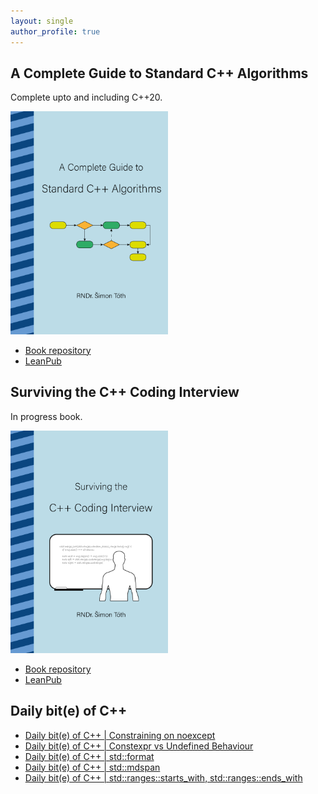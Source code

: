 ```yaml
---
layout: single
author_profile: true
---
```


## A Complete Guide to Standard C++ Algorithms

Complete upto and including C++20.

[<img src="assets/images/book_algorithms_cover.png" width="50%">](https://leanpub.com/cpp-algorithms-guide)

- [Book repository](https://github.com/HappyCerberus/book-cpp-algorithms)
- [LeanPub](https://leanpub.com/cpp-algorithms-guide)

## Surviving the C++ Coding Interview

In progress book.

[<img src="assets/images/book_coding_interview_cover.png" width="50%">](https://leanpub.com/cpp-coding-interview)

- [Book repository](https://leanpub.com/cpp-coding-interview)
- [LeanPub](https://leanpub.com/cpp-coding-interview)

## Daily bit(e) of C++

<ul>
<!-- SUBSTACK:START --><li><a href="https://medium.com/@simontoth/daily-bit-e-of-c-constraining-on-noexcept-fe477cc2bbe1?source=rss-1e1de1006a93------2">Daily bit&lpar;e&rpar; of C++ | Constraining on noexcept</a></li><li><a href="https://medium.com/@simontoth/daily-bit-e-of-c-constexpr-vs-undefined-behaviour-39330bd42906?source=rss-1e1de1006a93------2">Daily bit&lpar;e&rpar; of C++ | Constexpr vs Undefined Behaviour</a></li><li><a href="https://medium.com/@simontoth/daily-bit-e-of-c-std-format-b644f03aced9?source=rss-1e1de1006a93------2">Daily bit&lpar;e&rpar; of C++ | std::format</a></li><li><a href="https://medium.com/@simontoth/daily-bit-e-of-c-std-mdspan-0b4a20e3eae2?source=rss-1e1de1006a93------2">Daily bit&lpar;e&rpar; of C++ | std::mdspan</a></li><li><a href="https://medium.com/@simontoth/daily-bit-e-of-c-std-ranges-starts-with-std-ranges-ends-with-8993963e539f?source=rss-1e1de1006a93------2">Daily bit&lpar;e&rpar; of C++ | std::ranges::starts_with, std::ranges::ends_with</a></li><!-- SUBSTACK:END -->
</ul>